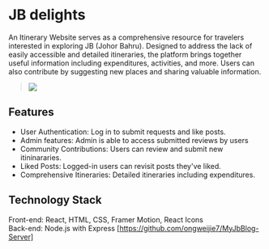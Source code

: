 # JB delights
An Itinerary Website serves as a comprehensive resource for travelers interested in exploring JB (Johor Bahru). Designed to address the lack of easily accessible and detailed itineraries, the platform brings together useful information including expenditures, activities, and more. Users can also contribute by suggesting new places and sharing valuable information.

><img src="https://github.com/ongweijie7/JBDelights/assets/79468312/db519a4e-48aa-40c4-b677-08ef10d213b7"/> 


## Features
- User Authentication: Log in to submit requests and like posts.
- Admin features: Admin is able to access submitted reviews by users
- Community Contributions: Users can review and submit new itininararies.
- Liked Posts: Logged-in users can revisit posts they've liked.
- Comprehensive Itineraries: Detailed itineraries including expenditures.

## Technology Stack
Front-end: React, HTML, CSS, Framer Motion, React Icons
<br> Back-end: Node.js with Express [https://github.com/ongweijie7/MyJbBlog-Server]





